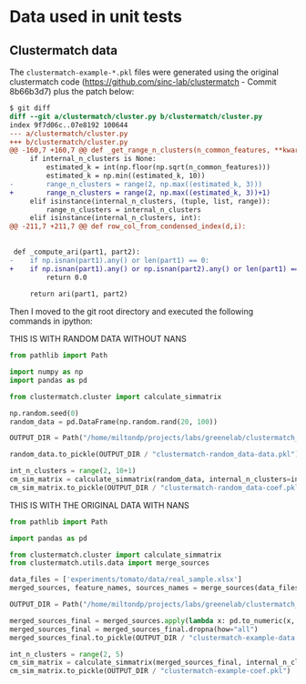 # Data used in unit tests

## Clustermatch data

The `clustermatch-example-*.pkl` files were generated using the original clustermatch
code (https://github.com/sinc-lab/clustermatch - Commit 8b66b3d7) plus the patch below:

```patch
$ git diff
diff --git a/clustermatch/cluster.py b/clustermatch/cluster.py
index 9f7d06c..07e8192 100644
--- a/clustermatch/cluster.py
+++ b/clustermatch/cluster.py
@@ -160,7 +160,7 @@ def _get_range_n_clusters(n_common_features, **kwargs):
     if internal_n_clusters is None:
         estimated_k = int(np.floor(np.sqrt(n_common_features)))
         estimated_k = np.min((estimated_k, 10))
-        range_n_clusters = range(2, np.max((estimated_k, 3)))
+        range_n_clusters = range(2, np.max((estimated_k, 3))+1)
     elif isinstance(internal_n_clusters, (tuple, list, range)):
         range_n_clusters = internal_n_clusters
     elif isinstance(internal_n_clusters, int):
@@ -211,7 +211,7 @@ def row_col_from_condensed_index(d,i):
 
 
 def _compute_ari(part1, part2):
-    if np.isnan(part1).any() or len(part1) == 0:
+    if np.isnan(part1).any() or np.isnan(part2).any() or len(part1) == 0 or len(part2) == 0:
         return 0.0
 
     return ari(part1, part2)
```

Then I moved to the git root directory and executed the following commands in ipython:


THIS IS WITH RANDOM DATA WITHOUT NANS
```python
from pathlib import Path

import numpy as np
import pandas as pd

from clustermatch.cluster import calculate_simmatrix

np.random.seed(0)
random_data = pd.DataFrame(np.random.rand(20, 100))

OUTPUT_DIR = Path("/home/miltondp/projects/labs/greenelab/clustermatch_repos/clustermatch-gene-expr/tests/data/")

random_data.to_pickle(OUTPUT_DIR / "clustermatch-random_data-data.pkl")

int_n_clusters = range(2, 10+1)
cm_sim_matrix = calculate_simmatrix(random_data, internal_n_clusters=int_n_clusters, n_jobs=3)
cm_sim_matrix.to_pickle(OUTPUT_DIR / "clustermatch-random_data-coef.pkl")
```


THIS IS WITH THE ORIGINAL DATA WITH NANS
```python
from pathlib import Path

import pandas as pd

from clustermatch.cluster import calculate_simmatrix
from clustermatch.utils.data import merge_sources

data_files = ['experiments/tomato/data/real_sample.xlsx']
merged_sources, feature_names, sources_names = merge_sources(data_files)

OUTPUT_DIR = Path("/home/miltondp/projects/labs/greenelab/clustermatch_repos/clustermatch-gene-expr/tests/data/")

merged_sources_final = merged_sources.apply(lambda x: pd.to_numeric(x, errors="coerce"), axis=1)
merged_sources_final = merged_sources_final.dropna(how="all")
merged_sources_final.to_pickle(OUTPUT_DIR / "clustermatch-example-data.pkl")

int_n_clusters = range(2, 5)
cm_sim_matrix = calculate_simmatrix(merged_sources_final, internal_n_clusters=int_n_clusters, n_jobs=3)
cm_sim_matrix.to_pickle(OUTPUT_DIR / "clustermatch-example-coef.pkl")
```